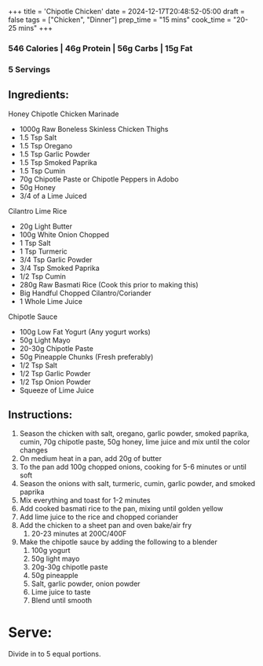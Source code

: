 +++
title = 'Chipotle Chicken'
date = 2024-12-17T20:48:52-05:00
draft = false
tags = ["Chicken", "Dinner"]
prep_time = "15 mins"
cook_time = "20-25 mins"
+++
### 546 Calories | 46g Protein | 56g Carbs | 15g Fat

### 5 Servings

## Ingredients:

Honey Chipotle Chicken Marinade
- 1000g Raw Boneless Skinless Chicken Thighs
- 1.5 Tsp Salt
- 1.5 Tsp Oregano
- 1.5 Tsp Garlic Powder
- 1.5 Tsp Smoked Paprika
- 1.5 Tsp Cumin
- 70g Chipotle Paste or Chipotle Peppers in Adobo
- 50g Honey
- 3/4 of a Lime Juiced


Cilantro Lime Rice
- 20g Light Butter
- 100g White Onion Chopped
- 1 Tsp Salt
- 1 Tsp Turmeric
- 3/4 Tsp Garlic Powder 
- 3/4 Tsp Smoked Paprika
- 1/2 Tsp Cumin
- 280g Raw Basmati Rice (Cook this prior to making this)
- Big Handful Chopped Cilantro/Coriander
- 1 Whole Lime Juice

Chipotle Sauce
- 100g Low Fat Yogurt (Any yogurt works)
- 50g Light Mayo
- 20-30g Chipotle Paste
- 50g Pineapple Chunks (Fresh preferably)
- 1/2 Tsp Salt
- 1/2 Tsp Garlic Powder
- 1/2 Tsp Onion Powder
- Squeeze of Lime Juice

## Instructions:

1. Season the chicken with salt, oregano, garlic powder, smoked paprika, cumin, 70g chipotle paste, 50g honey, lime juice and mix until the color changes
2. On medium heat in a pan, add 20g of butter
3. To the pan add 100g chopped onions, cooking for 5-6 minutes or until soft
4. Season the onions with salt, turmeric, cumin, garlic powder, and smoked paprika
5. Mix everything and toast for 1-2 minutes
6. Add cooked basmati rice to the pan, mixing until golden yellow
7. Add lime juice to the rice and chopped coriander
8. Add the chicken to a sheet pan and oven bake/air fry
    1. 20-23 minutes at 200C/400F
9. Make the chipotle sauce by adding the following to a blender
    1. 100g yogurt
    2. 50g light mayo
    3. 20g-30g chipotle paste
    4. 50g pineapple
    5. Salt, garlic powder, onion powder
    6. Lime juice to taste
    7. Blend until smooth

# Serve:
Divide in to 5 equal portions.
